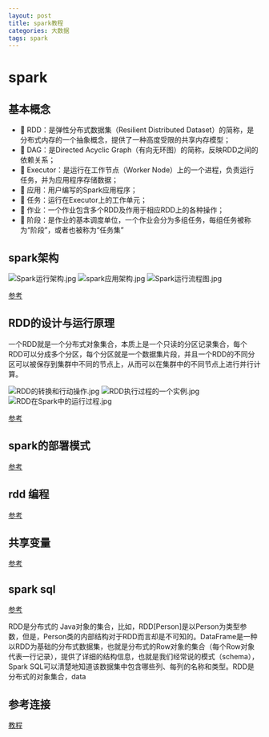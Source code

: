 ```yaml
---
layout: post
title: spark教程 
categories: 大数据 
tags: spark 
---
```


# spark

## 基本概念

*  RDD：是弹性分布式数据集（Resilient Distributed Dataset）的简称，是分布式内存的一个抽象概念，提供了一种高度受限的共享内存模型；
*  DAG：是Directed Acyclic Graph（有向无环图）的简称，反映RDD之间的依赖关系；
*  Executor：是运行在工作节点（Worker Node）上的一个进程，负责运行任务，并为应用程序存储数据；
*  应用：用户编写的Spark应用程序；
*  任务：运行在Executor上的工作单元；
*  作业：一个作业包含多个RDD及作用于相应RDD上的各种操作；
*  阶段：是作业的基本调度单位，一个作业会分为多组任务，每组任务被称为“阶段”，或者也被称为“任务集”

## spark架构

![Spark运行架构.jpg]({{site.baseurl}}/assets/images/Spark运行架构.jpg)
![spark应用架构.jpg]({{site.baseurl}}/assets/images/spark应用架构.jpg)
![Spark运行流程图.jpg]({{site.baseurl}}/assets/images/Spark运行流程图.jpg)

[参考](http://dblab.xmu.edu.cn/blog/1711-2/)


## RDD的设计与运行原理

一个RDD就是一个分布式对象集合，本质上是一个只读的分区记录集合，每个RDD可以分成多个分区，每个分区就是一个数据集片段，并且一个RDD的不同分区可以被保存到集群中不同的节点上，从而可以在集群中的不同节点上进行并行计算。

![RDD的转换和行动操作.jpg]({{site.baseurl}}/assets/images/RDD的转换和行动操作.jpg)
![RDD执行过程的一个实例.jpg]({{site.baseurl}}/assets/images/RDD执行过程的一个实例.jpg)
![RDD在Spark中的运行过程.jpg]({{site.baseurl}}/assets/images/RDD在Spark中的运行过程.jpg)

[参考](http://dblab.xmu.edu.cn/blog/1681-2/)

## spark的部署模式

[参考](http://dblab.xmu.edu.cn/blog/1713-2/)


## rdd 编程

[参考](http://dblab.xmu.edu.cn/blog/1700-2/)


## 共享变量

[参考](http://dblab.xmu.edu.cn/blog/1707-2/)

## spark sql

[参考](http://dblab.xmu.edu.cn/blog/1718-2/)

RDD是分布式的 Java对象的集合，比如，RDD[Person]是以Person为类型参数，但是，Person类的内部结构对于RDD而言却是不可知的。DataFrame是一种以RDD为基础的分布式数据集，也就是分布式的Row对象的集合（每个Row对象代表一行记录），提供了详细的结构信息，也就是我们经常说的模式（schema），Spark SQL可以清楚地知道该数据集中包含哪些列、每列的名称和类型。RDD是分布式的对象集合，data

## 参考连接

[教程](http://dblab.xmu.edu.cn/blog/1709-2/)



